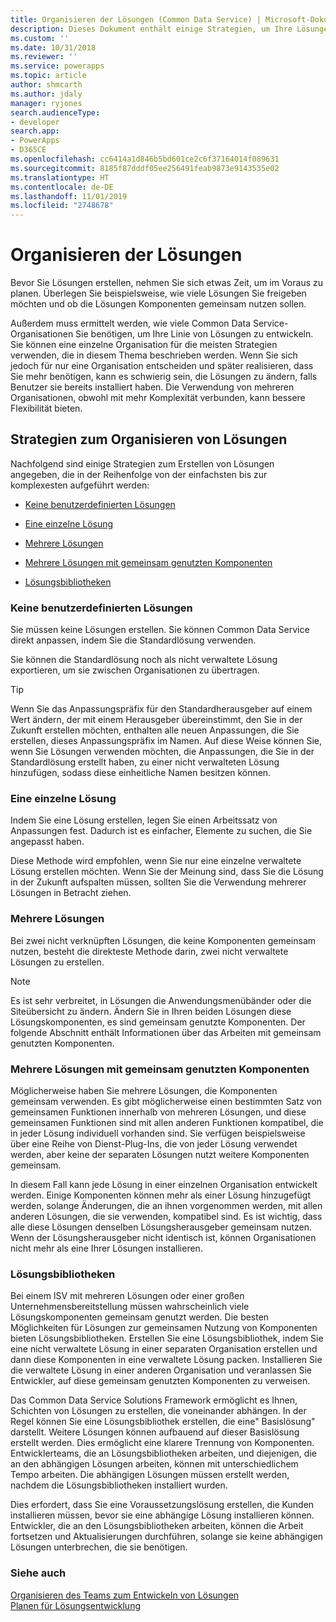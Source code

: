```yaml
---
title: Organisieren der Lösungen (Common Data Service) | Microsoft-Dokumentation
description: Dieses Dokument enthält einige Strategien, um Ihre Lösungen zu organisieren
ms.custom: ''
ms.date: 10/31/2018
ms.reviewer: ''
ms.service: powerapps
ms.topic: article
author: shmcarth
ms.author: jdaly
manager: ryjones
search.audienceType:
- developer
search.app:
- PowerApps
- D365CE
ms.openlocfilehash: cc6414a1d846b5bd601ce2c6f37164014f089631
ms.sourcegitcommit: 8185f87dddf05ee256491feab9873e9143535e02
ms.translationtype: HT
ms.contentlocale: de-DE
ms.lasthandoff: 11/01/2019
ms.locfileid: "2748678"
---
```

# <a name="organize-your-solutions"></a>Organisieren der Lösungen

Bevor Sie Lösungen erstellen, nehmen Sie sich etwas Zeit, um im Voraus zu planen. Überlegen Sie beispielsweise, wie viele Lösungen Sie freigeben möchten und ob die Lösungen Komponenten gemeinsam nutzen sollen.  
  
 Außerdem muss ermittelt werden, wie viele Common Data Service-Organisationen Sie benötigen, um Ihre Linie von Lösungen zu entwickeln. Sie können eine einzelne Organisation für die meisten Strategien verwenden, die in diesem Thema beschrieben werden. Wenn Sie sich jedoch für nur eine Organisation entscheiden und später realisieren, dass Sie mehr benötigen, kann es schwierig sein, die Lösungen zu ändern, falls Benutzer sie bereits installiert haben. Die Verwendung von mehreren Organisationen, obwohl mit mehr Komplexität verbunden, kann bessere Flexibilität bieten.  
  
<a name="BKMK_OptionsToModularize"></a>   
## <a name="strategies-to-organize-your-solutions"></a>Strategien zum Organisieren von Lösungen  
 Nachfolgend sind einige Strategien zum Erstellen von Lösungen angegeben, die in der Reihenfolge von der einfachsten bis zur komplexesten aufgeführt werden:  
  
-   [Keine benutzerdefinierten Lösungen](organize-solutions.md#BKMK_NoCustomSolution)  
  
-   [Eine einzelne Lösung](organize-solutions.md#BKMK_SingleSolution)  
  
-   [Mehrere Lösungen](organize-solutions.md#BKMK_MultipleSolutions)  
  
-   [Mehrere Lösungen mit gemeinsam genutzten Komponenten](organize-solutions.md#BKMK_MultipleSolutionsSharedComponents)  
  
-   [Lösungsbibliotheken](organize-solutions.md#BKMK_SolutionLibraries)  
  
<a name="BKMK_NoCustomSolution"></a> 
  
### <a name="no-custom-solutions"></a>Keine benutzerdefinierten Lösungen  
 Sie müssen keine Lösungen erstellen. Sie können Common Data Service direkt anpassen, indem Sie die Standardlösung verwenden.  
  
 Sie können die Standardlösung noch als nicht verwaltete Lösung exportieren, um sie zwischen Organisationen zu übertragen.  
  
> [!TIP]
>  Wenn Sie das Anpassungspräfix für den Standardherausgeber auf einem Wert ändern, der mit einem Herausgeber übereinstimmt, den Sie in der Zukunft erstellen möchten, enthalten alle neuen Anpassungen, die Sie erstellen, dieses Anpassungspräfix im Namen. Auf diese Weise können Sie, wenn Sie Lösungen verwenden möchten, die Anpassungen, die Sie in der Standardlösung erstellt haben, zu einer nicht verwalteten Lösung hinzufügen, sodass diese einheitliche Namen besitzen können.  
  
<a name="BKMK_SingleSolution"></a>   
### <a name="single-solution"></a>Eine einzelne Lösung  
 Indem Sie eine Lösung erstellen, legen Sie einen Arbeitssatz von Anpassungen fest. Dadurch ist es einfacher, Elemente zu suchen, die Sie angepasst haben.  
  
 Diese Methode wird empfohlen, wenn Sie nur eine einzelne verwaltete Lösung erstellen möchten. Wenn Sie der Meinung sind, dass Sie die Lösung in der Zukunft aufspalten müssen, sollten Sie die Verwendung mehrerer Lösungen in Betracht ziehen.  
  
<a name="BKMK_MultipleSolutions"></a>   
### <a name="multiple-solutions"></a>Mehrere Lösungen  
 Bei zwei nicht verknüpften Lösungen, die keine Komponenten gemeinsam nutzen, besteht die direkteste Methode darin, zwei nicht verwaltete Lösungen zu erstellen.  
  
> [!NOTE]
>  Es ist sehr verbreitet, in Lösungen die Anwendungsmenübänder oder die Siteübersicht zu ändern. Ändern Sie in Ihren beiden Lösungen diese Lösungskomponenten, es sind gemeinsam genutzte Komponenten. Der folgende Abschnitt enthält Informationen über das Arbeiten mit gemeinsam genutzten Komponenten.  
  
<a name="BKMK_MultipleSolutionsSharedComponents"></a>   
### <a name="multiple-solutions-with-shared-components"></a>Mehrere Lösungen mit gemeinsam genutzten Komponenten  
 Möglicherweise haben Sie mehrere Lösungen, die Komponenten gemeinsam verwenden. Es gibt möglicherweise einen bestimmten Satz von gemeinsamen Funktionen innerhalb von mehreren Lösungen, und diese gemeinsamen Funktionen sind mit allen anderen Funktionen kompatibel, die in jeder Lösung individuell vorhanden sind. Sie verfügen beispielsweise über eine Reihe von Dienst-Plug-Ins, die von jeder Lösung verwendet werden, aber keine der separaten Lösungen nutzt weitere Komponenten gemeinsam.  
  
 In diesem Fall kann jede Lösung in einer einzelnen Organisation entwickelt werden. Einige Komponenten können mehr als einer Lösung hinzugefügt werden, solange Änderungen, die an ihnen vorgenommen werden, mit allen anderen Lösungen, die sie verwenden, kompatibel sind. Es ist wichtig, dass alle diese Lösungen denselben Lösungsherausgeber gemeinsam nutzen. Wenn der Lösungsherausgeber nicht identisch ist, können Organisationen nicht mehr als eine Ihrer Lösungen installieren.  
  
<a name="BKMK_SolutionLibraries"></a> 
  
### <a name="solution-libraries"></a>Lösungsbibliotheken  
 Bei einem ISV mit mehreren Lösungen oder einer großen Unternehmensbereitstellung müssen wahrscheinlich viele Lösungskomponenten gemeinsam genutzt werden. Die besten Möglichkeiten für Lösungen zur gemeinsamen Nutzung von Komponenten bieten Lösungsbibliotheken. Erstellen Sie eine Lösungsbibliothek, indem Sie eine nicht verwaltete Lösung in einer separaten Organisation erstellen und dann diese Komponenten in eine verwaltete Lösung packen. Installieren Sie die verwaltete Lösung in einer anderen Organisation und veranlassen Sie Entwickler, auf diese gemeinsam genutzten Komponenten zu verweisen.  
  
 Das Common Data Service Solutions Framework ermöglicht es Ihnen, Schichten von Lösungen zu erstellen, die voneinander abhängen. In der Regel können Sie eine Lösungsbibliothek erstellen, die eine" Basislösung" darstellt. Weitere Lösungen können aufbauend auf dieser Basislösung erstellt werden. Dies ermöglicht eine klarere Trennung von Komponenten. Entwicklerteams, die an Lösungsbibliotheken arbeiten, und diejenigen, die an den abhängigen Lösungen arbeiten, können mit unterschiedlichem Tempo arbeiten. Die abhängigen Lösungen müssen erstellt werden, nachdem die Lösungsbibliotheken installiert wurden.  
  
 Dies erfordert, dass Sie eine Voraussetzungslösung erstellen, die Kunden installieren müssen, bevor sie eine abhängige Lösung installieren können. Entwickler, die an den Lösungsbibliotheken arbeiten, können die Arbeit fortsetzen und Aktualisierungen durchführen, solange sie keine abhängigen Lösungen unterbrechen, die sie benötigen.  
  
### <a name="see-also"></a>Siehe auch  
 [Organisieren des Teams zum Entwickeln von Lösungen](organize-team-develop-solutions.md)   
 [Planen für Lösungsentwicklung](/dynamics365/customer-engagement/developer/plan-solution-development)
